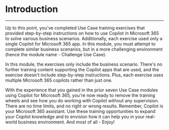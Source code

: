 # Introduction
---
Up to this point, you've completed Use Case training exercises that provided step-by-step instructions on how to use Copilot in Microsoft 365 to solve various business scenarios. Additionally, each exercise used only a single Copilot for Microsoft 365 app. In this module, you must attempt to complete similar business scenarios, but in a more challenging environment (hence the module name - Challenge Use Case).

In this module, the exercises only include the business scenario. There's no further training content supporting the Copilot apps that are used, and the exercise doesn't include step-by-step instructions. Plus, each exercise uses multiple Microsoft 365 copilots rather than just one.

With the experience that you gained in the prior seven Use Case modules using Copilot for Microsoft 365, you're now ready to remove the training wheels and see how you do working with Copilot without any supervision. There are no time limits, and no right or wrong results. Remember, Copilot is your Microsoft 365 assistant. Use these training opportunities to expand your Copilot knowledge and to envision how it can help you in your real-world business environment. And most of all - Enjoy!
